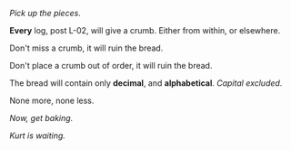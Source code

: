*Pick up the pieces.*

**Every** log, post L-02, will give a crumb. Either from within, or elsewhere.

Don't miss a crumb, it will ruin the bread.

Don't place a crumb out of order, it will ruin the bread.

The bread will contain only **decimal**, and **alphabetical**. *Capital excluded*.

None more, none less.

*Now, get baking.*

*Kurt is waiting.*
